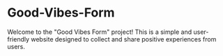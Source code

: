 # Good-Vibes-Form
Welcome to the "Good Vibes Form" project! This is a simple and user-friendly website designed to collect and share positive experiences from users.
